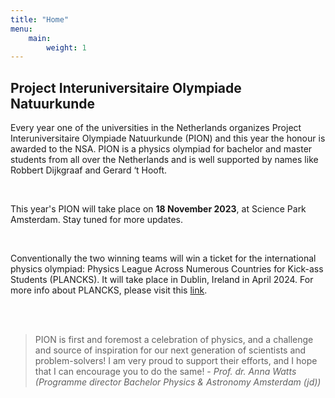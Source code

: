 ```yaml
---
title: "Home"
menu:
    main:
        weight: 1
---
```

## Project Interuniversitaire Olympiade Natuurkunde

Every year one of the universities in the Netherlands organizes Project Interuniversitaire Olympiade Natuurkunde (PION) and this year the honour is awarded to the NSA. PION is a physics olympiad for bachelor and master students from all over the Netherlands and is well supported by names like Robbert Dijkgraaf and Gerard ‘t Hooft.

<br>

This year's PION will take place on **18 November 2023**, at Science Park Amsterdam. Stay tuned for more updates.

<br>

Conventionally the two winning teams will win a ticket for the international physics olympiad: Physics League Across Numerous Countries for Kick-ass Students (PLANCKS). It will take place in Dublin, Ireland in April 2024. For more info about PLANCKS, please visit this [link](https://iaps.info/events/plancks/).

<br>
<br>


> PION is first and foremost a celebration of physics, and a challenge and source of inspiration for our next generation of scientists and problem-solvers! I am very proud to support their efforts, and I hope that I can encourage you to do the same!
> \- _Prof. dr. Anna Watts (Programme director Bachelor Physics & Astronomy Amsterdam (jd))_

<br>